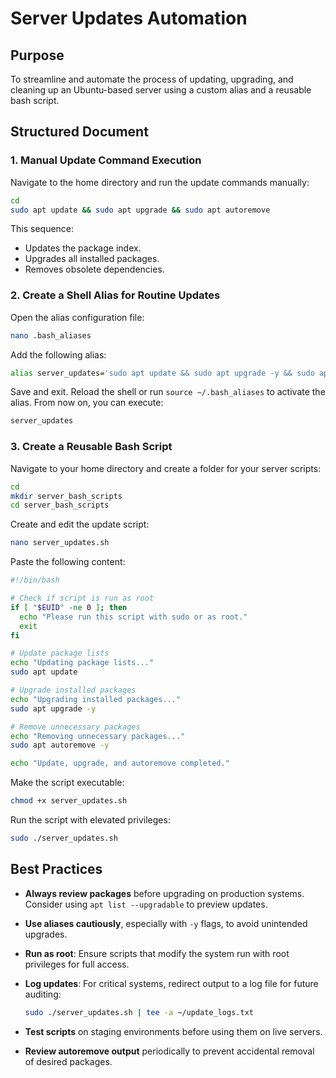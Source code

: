 
# **Server Updates Automation**

## **Purpose**

To streamline and automate the process of updating, upgrading, and cleaning up an Ubuntu-based server using a custom alias and a reusable bash script.

## **Structured Document**

### 1. **Manual Update Command Execution**

Navigate to the home directory and run the update commands manually:

```bash
cd
sudo apt update && sudo apt upgrade && sudo apt autoremove
```

This sequence:

* Updates the package index.
* Upgrades all installed packages.
* Removes obsolete dependencies.

### 2. **Create a Shell Alias for Routine Updates**

Open the alias configuration file:

```bash
nano .bash_aliases
```

Add the following alias:

```bash
alias server_updates='sudo apt update && sudo apt upgrade -y && sudo apt autoremove -y'
```

Save and exit. Reload the shell or run `source ~/.bash_aliases` to activate the alias. From now on, you can execute:

```bash
server_updates
```

### 3. **Create a Reusable Bash Script**

Navigate to your home directory and create a folder for your server scripts:

```bash
cd
mkdir server_bash_scripts
cd server_bash_scripts
```

Create and edit the update script:

```bash
nano server_updates.sh
```

Paste the following content:

```bash
#!/bin/bash

# Check if script is run as root
if [ "$EUID" -ne 0 ]; then
  echo "Please run this script with sudo or as root."
  exit
fi

# Update package lists
echo "Updating package lists..."
sudo apt update

# Upgrade installed packages
echo "Upgrading installed packages..."
sudo apt upgrade -y

# Remove unnecessary packages
echo "Removing unnecessary packages..."
sudo apt autoremove -y

echo "Update, upgrade, and autoremove completed."
```

Make the script executable:

```bash
chmod +x server_updates.sh
```

Run the script with elevated privileges:

```bash
sudo ./server_updates.sh
```

## **Best Practices**

* **Always review packages** before upgrading on production systems. Consider using `apt list --upgradable` to preview updates.

* **Use aliases cautiously**, especially with `-y` flags, to avoid unintended upgrades.

* **Run as root**: Ensure scripts that modify the system run with root privileges for full access.

* **Log updates**: For critical systems, redirect output to a log file for future auditing:

  ```bash
  sudo ./server_updates.sh | tee -a ~/update_logs.txt
  ```

* **Test scripts** on staging environments before using them on live servers.

* **Review autoremove output** periodically to prevent accidental removal of desired packages.

